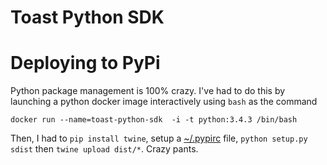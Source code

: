 # Toast Python SDK

# Deploying to PyPi

Python package management is 100% crazy. I've had to do this by launching a python docker image interactively using `bash` as the command

    docker run --name=toast-python-sdk  -i -t python:3.4.3 /bin/bash

Then, I had to `pip install twine`, setup a [~/.pypirc](https://packaging.python.org/en/latest/distributing.html#register-your-project) file, `python setup.py sdist` then `twine upload dist/*`. Crazy pants.

